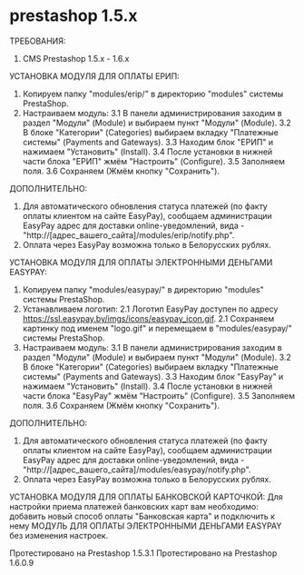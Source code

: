 # prestashop 1.5.x

ТРЕБОВАНИЯ:
1. CMS Prestashop 1.5.x - 1.6.x

УСТАНОВКА МОДУЛЯ ДЛЯ ОПЛАТЫ ЕРИП:
1. Копируем папку "modules/erip/" в директорию "modules" системы PrestaShop.
2. Настраиваем модуль:
	3.1 В панели администрирования заходим в раздел "Модули" (Module) и выбираем пункт "Модули" (Module).
	3.2 В блоке "Категории" (Categories) выбираем вкладку "Платежные системы" (Payments and Gateways).
	3.3 Находим блок "ЕРИП" и нажимаем "Установить" (Install).
	3.4 После установки в нижней части блока "ЕРИП" жмём  "Настроить" (Configure).
	3.5 Заполняем поля.
	3.6 Сохраняем (Жмём кнопку "Сохранить").

ДОПОЛНИТЕЛЬНО:
1. Для автоматического обновления статуса платежей (по факту оплаты клиентом на сайте EasyPay), сообщаем администрации EasyPay адрес для доставки online-уведомлений, 
вида - "http://[адрес_вашего_сайта]/modules/erip/notify.php".
2. Оплата через EasyPay возможна только в Белорусских рублях. 


УСТАНОВКА МОДУЛЯ ДЛЯ ОПЛАТЫ ЭЛЕКТРОННЫМИ ДЕНЬГАМИ EASYPAY:
1. Копируем папку "modules/easypay/" в директорию "modules" системы PrestaShop.
2. Устанавливаем логотип:
	2.1 Логотип EasyPay доступен по адресу https://ssl.easypay.by/imgs/icons/easypay_icon.gif.
	2.1 Сохраняем картинку под именем "logo.gif" и перемещаем в "modules/easypay/" системы PrestaShop.
3. Настраиваем модуль:
	3.1 В панели администрирования заходим в раздел "Модули" (Module) и выбираем пункт "Модули" (Module).
	3.2 В блоке "Категории" (Categories) выбираем вкладку "Платежные системы" (Payments and Gateways).
	3.3 Находим блок "EasyPay" и нажимаем "Установить" (Install).
	3.4 После установки в нижней части блока "EasyPay" жмём  "Настроить" (Configure).
	3.5 Заполняем поля.
	3.6 Сохраняем (Жмём кнопку "Сохранить").

ДОПОЛНИТЕЛЬНО:
1. Для автоматического обновления статуса платежей (по факту оплаты клиентом на сайте EasyPay), сообщаем администрации EasyPay адрес для доставки online-уведомлений, 
вида - "http://[адрес_вашего_сайта]/modules/easypay/notify.php".
2. Оплата через EasyPay возможна только в Белорусских рублях. 

УСТАНОВКА МОДУЛЯ ДЛЯ ОПЛАТЫ БАНКОВСКОЙ КАРТОЧКОЙ:
Для настройки приема платежей банковских карт вам необходимо: добавить новый способ оплаты "Банковская карта" и подключить к нему МОДУЛЬ ДЛЯ ОПЛАТЫ ЭЛЕКТРОННЫМИ ДЕНЬГАМИ EASYPAY без изменения настроек.

Протестировано на Prestashop 1.5.3.1
Протестировано на Prestashop 1.6.0.9

